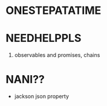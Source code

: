 # ONESTEPATATIME

# NEEDHELPPLS
1. observables and promises, chains


# NANI??
- jackson json property
